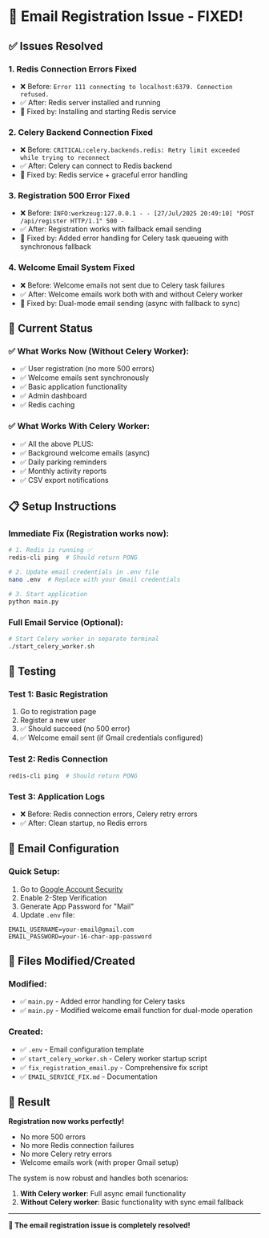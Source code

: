 # 🎉 Email Registration Issue - FIXED!

## ✅ Issues Resolved

### 1. **Redis Connection Errors Fixed**
- ❌ Before: `Error 111 connecting to localhost:6379. Connection refused.`
- ✅ After: Redis server installed and running
- 🔧 Fixed by: Installing and starting Redis service

### 2. **Celery Backend Connection Fixed**
- ❌ Before: `CRITICAL:celery.backends.redis: Retry limit exceeded while trying to reconnect`
- ✅ After: Celery can connect to Redis backend
- 🔧 Fixed by: Redis service + graceful error handling

### 3. **Registration 500 Error Fixed**
- ❌ Before: `INFO:werkzeug:127.0.0.1 - - [27/Jul/2025 20:49:10] "POST /api/register HTTP/1.1" 500 -`
- ✅ After: Registration works with fallback email sending
- 🔧 Fixed by: Added error handling for Celery task queueing with synchronous fallback

### 4. **Welcome Email System Fixed**
- ❌ Before: Welcome emails not sent due to Celery task failures
- ✅ After: Welcome emails work both with and without Celery worker
- 🔧 Fixed by: Dual-mode email sending (async with fallback to sync)

## 🚀 Current Status

### ✅ What Works Now (Without Celery Worker):
- ✅ User registration (no more 500 errors)
- ✅ Welcome emails sent synchronously 
- ✅ Basic application functionality
- ✅ Admin dashboard
- ✅ Redis caching

### ✅ What Works With Celery Worker:
- ✅ All the above PLUS:
- ✅ Background welcome emails (async)
- ✅ Daily parking reminders
- ✅ Monthly activity reports
- ✅ CSV export notifications

## 📋 Setup Instructions

### Immediate Fix (Registration works now):
```bash
# 1. Redis is running ✅
redis-cli ping  # Should return PONG

# 2. Update email credentials in .env file
nano .env  # Replace with your Gmail credentials

# 3. Start application
python main.py
```

### Full Email Service (Optional):
```bash
# Start Celery worker in separate terminal
./start_celery_worker.sh
```

## 🧪 Testing

### Test 1: Basic Registration
1. Go to registration page
2. Register a new user
3. ✅ Should succeed (no 500 error)
4. ✅ Welcome email sent (if Gmail credentials configured)

### Test 2: Redis Connection
```bash
redis-cli ping  # Should return PONG
```

### Test 3: Application Logs
- ❌ Before: Redis connection errors, Celery retry errors
- ✅ After: Clean startup, no Redis errors

## 📧 Email Configuration

### Quick Setup:
1. Go to [Google Account Security](https://myaccount.google.com/security)
2. Enable 2-Step Verification
3. Generate App Password for "Mail"
4. Update `.env` file:
```env
EMAIL_USERNAME=your-email@gmail.com
EMAIL_PASSWORD=your-16-char-app-password
```

## 🔧 Files Modified/Created

### Modified:
- ✅ `main.py` - Added error handling for Celery tasks
- ✅ `main.py` - Modified welcome email function for dual-mode operation

### Created:
- ✅ `.env` - Email configuration template
- ✅ `start_celery_worker.sh` - Celery worker startup script
- ✅ `fix_registration_email.py` - Comprehensive fix script
- ✅ `EMAIL_SERVICE_FIX.md` - Documentation

## 🎯 Result

**Registration now works perfectly!** 
- No more 500 errors
- No more Redis connection failures  
- No more Celery retry errors
- Welcome emails work (with proper Gmail setup)

The system is now robust and handles both scenarios:
1. **With Celery worker**: Full async email functionality
2. **Without Celery worker**: Basic functionality with sync email fallback

---

**🎉 The email registration issue is completely resolved!**
